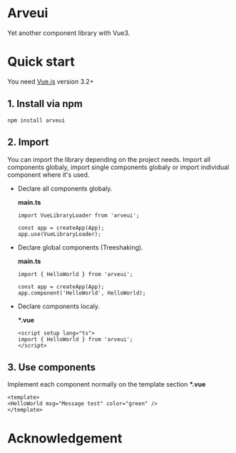 
# Arveui
Yet another component library with Vue3.


# Quick start
You need [Vue.js](https://vuejs.org) version 3.2+

## 1. Install via npm
```
npm install arveui
```

## 2. Import

You can import the library depending on the project needs. Import all components globaly, import single components globaly or import individual component where it's used.

- Declare all components globaly.

    **main.ts**

    ```
    import VueLibraryLoader from 'arveui';

    const app = createApp(App);
    app.use(VueLibraryLoader);
    ```

- Declare global components (Treeshaking).

    **main.ts**

    ```
    import { HelloWorld } from 'arveui';

    const app = createApp(App);
    app.component('HelloWorld', HelloWorld);
    ```

- Declare components localy.
    
    **\*.vue**

    ```
    <script setup lang="ts">
    import { HelloWorld } from 'arveui';
    </script>
    ```


## 3. Use components

Implement each component normally on the template section **\*.vue**
    
```
<template>
<HelloWorld msg="Message test" color="green" />
</template>
```
# Acknowledgement
